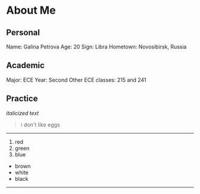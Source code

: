 # About Me

## Personal

Name: Galina Petrova
Age: 20
Sign: Libra
Hometown: Novosibirsk, Russia

## Academic

Major: ECE
Year: Second
Other ECE classes: 215 and 241

## Practice

*italicized text*

> i don't like eggs

---

1. red
2. green
3. blue

- brown
- white
- black

---
